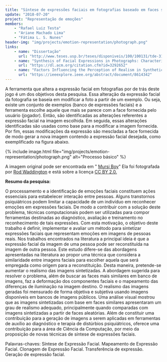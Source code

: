 ```yaml
---
title: "Síntese de expressões faciais em fotografias baseado em faces similares"
update: "2018-07-20"
project: "Representação de emoções"
members:
    - "Rafael Luiz Testa"
    - "Ariane Machado Lima"
    - "Fátima L. S. Nunes"
header-img: "img/projects/emotion-representation/photograph.png"
links:
    - name: "Dissertação"
      url: "http://www.teses.usp.br/teses/disponiveis/100/100131/tde-31012019-165605/pt-br.php"
    - name: "Synthesis of Facial Expressions in Photographs: Characteristics, Approaches, and Challenges"
      url: "https://dl.acm.org/citation.cfm?id=3292652"
    - name: "Factors Influencing the Perception of Realism in Synthetic Facial Expressions"
      url: "https://ieeexplore.ieee.org/abstract/document/8614342"
---
```


A ferramenta que altera a expressão facial em fotografias por de trás deste jogo é um dos objetivos desta pesquisa. Essa alteração da expressão facial da fotografia se baseia em modificar a foto a partir de um exemplo. Ou seja, existe um conjunto de exemplos (banco de expressões faciais) e a ferramenta escolhe aquele que mais se parece com a face fornecida pelo usuário (jogador). Então, são identificadas as alterações referentes a expressão facial na imagem escolhida. Em seguida, essas alterações identificadas são usadas como base para a modificar a imagem fornecida. Por fim, essas modificações da expressão são mescladas a face fornecida de modo gerar a nova imagem contendo a expressão facial desejada, como exemplificado na figura abaixo.

{% include image.html file="img/projects/emotion-representation/photograph.png" alt="Processo básico" %}

A imagem original pode ser
encontrada em "
[Mursi Boy](https://flic.kr/p/21KYU3y)" Ela foi fotografada por
[Rod Waddington](https://www.flickr.com/photos/rod_waddington/) e está sobre a licença
[CC BY 2.0.](https://creativecommons.org/licenses/by/2.0/)

**Resumo da pesquisa:**

O processamento e a identificação de emoções faciais constituem ações essenciais para estabelecer interação entre pessoas. Alguns transtornos psiquiátricos podem limitar a capacidade de um indivíduo em reconhecer emoções em expressões faciais. De modo a contribuir com a solução deste problema, técnicas computacionais podem ser utilizadas para compor ferramentas destinadas ao diagnóstico, avaliação e treinamento no reconhecimento de tais expressões. Com esta motivação, o objetivo deste trabalho é definir, implementar e avaliar um método para sintetizar expressões faciais que representam emoções em imagens de pessoas reais. Nos trabalhos encontrados na literatura a principal ideia é que a expressão facial da imagem de uma pessoa pode ser reconstituída na imagem de outra pessoa. Este estudo difere-se das abordagens apresentadas na literatura ao propor uma técnica que considera a similaridade entre imagens faciais para escolher aquela que será empregada como origem para a reconstituição. Desta maneira, pretende-se aumentar o realismo das imagens sintetizadas.
A abordagem sugerida para resolver o problema, além de buscar as faces mais similares em banco de imagens, faz a deformação dos componentes faciais e o mapeamento das diferenças de iluminação na imagem destino. O realismo das imagens geradas foi mensurado de forma objetiva e subjetiva usando imagens disponíveis em bancos de imagens públicos. Uma análise visual mostrou que as imagens sintetizadas com base em faces similares apresentaram um grau de realismo adequado, principalmente quando comparadas com imagens sintetizadas a partir de faces aleatórias. Além de constituir uma contribuição para a geração de imagens a serem aplicadas em ferramentas de auxílio ao diagnóstico e terapia de distúrbios psiquiátricos, oferece uma contribuição para a área de Ciência da Computação, por meio da proposição de novas técnicas de síntese de expressões faciais.

Palavras-chaves: Síntese de Expressão Facial. Mapeamento de Expressão Facial. Clonagem de Expressão Facial. Transferência de expressão. Geração de expressão facial.
